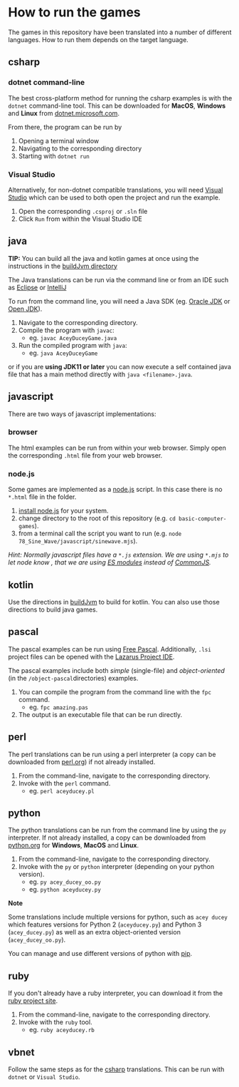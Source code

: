 # How to run the games

The games in this repository have been translated into a number of different languages. How to run them depends on the target language.

## csharp

### dotnet command-line

The best cross-platform method for running the csharp examples is with the `dotnet` command-line tool. This can be downloaded for **MacOS**, **Windows** and **Linux** from [dotnet.microsoft.com](https://dotnet.microsoft.com/).

From there, the program can be run by

1. Opening a terminal window
1. Navigating to the corresponding directory
1. Starting with `dotnet run`

### Visual Studio

Alternatively, for non-dotnet compatible translations, you will need [Visual Studio](https://visualstudio.microsoft.com/vs/community/) which can be used to both open the project and run the example.

1. Open the corresponding `.csproj` or `.sln` file
1. Click `Run` from within the Visual Studio IDE

## java

**TIP:** You can build all the java and kotlin games at once
using the instructions in the [buildJvm directory](buildJvm/README.md)

The Java translations can be run via the command line or from an IDE such as [Eclipse](https://www.eclipse.org/downloads/packages/release/kepler/sr1/eclipse-ide-java-developers) or [IntelliJ](https://www.jetbrains.com/idea/)

To run from the command line, you will need a Java SDK (eg. [Oracle JDK](https://www.oracle.com/java/technologies/downloads/) or [Open JDK](https://openjdk.java.net/)).

1. Navigate to the corresponding directory.
1. Compile the program with `javac`:
   * eg. `javac AceyDuceyGame.java`
1. Run the compiled program with `java`:
   * eg. `java AceyDuceyGame`

or if you are **using JDK11 or later** you can now execute a self contained java file that has a main method directly with `java <filename>.java`.

## javascript

There are two ways of javascript implementations:

### browser

The html examples can be run from within your web browser. Simply open the corresponding `.html` file from your web browser.

### node.js

Some games are implemented as a [node.js](https://nodejs.org/) script. In this case there is no `*.html` file in the folder.

1. [install node.js](https://nodejs.org/en/download/) for your system.
1. change directory to the root of this repository (e.g. `cd basic-computer-games`).
1. from a terminal call the script you want to run (e.g. `node 78_Sine_Wave/javascript/sinewave.mjs`).

_Hint: Normally javascript files have a `*.js` extension. We are using `*.mjs` to let node know , that we are using [ES modules](https://nodejs.org/docs/latest/api/esm.html#modules-ecmascript-modules) instead of [CommonJS](https://nodejs.org/docs/latest/api/modules.html#modules-commonjs-modules)._

## kotlin

Use the directions in [buildJvm](buildJvm/README.md) to build for kotlin. You can also use those directions to
build java games.

## pascal

The pascal examples can be run using [Free Pascal](https://www.freepascal.org/). Additionally, `.lsi` project files can be opened with the [Lazarus Project IDE](https://www.lazarus-ide.org/).

The pascal examples include both *simple* (single-file) and *object-oriented* (in the `/object-pascal`directories) examples.

1. You can compile the program from the command line with the `fpc` command.
   * eg. `fpc amazing.pas`
1. The output is an executable file that can be run directly.

## perl

The perl translations can be run using a perl interpreter (a copy can be downloaded from [perl.org](https://www.perl.org/)) if not already installed.

1. From the command-line, navigate to the corresponding directory.
1. Invoke with the `perl` command.
   * eg. `perl aceyducey.pl`

## python

The python translations can be run from the command line by using the `py` interpreter. If not already installed, a copy can be downloaded from [python.org](https://www.python.org/downloads/) for **Windows**, **MacOS** and **Linux**.

1. From the command-line, navigate to the corresponding directory.
1. Invoke with the `py` or `python` interpreter (depending on your python version).
   * eg. `py acey_ducey_oo.py`
   * eg. `python aceyducey.py`

**Note**

Some translations include multiple versions for python, such as `acey ducey` which features versions for Python 2 (`aceyducey.py`) and Python 3 (`acey_ducey.py`) as well as an extra object-oriented version (`acey_ducey_oo.py`).

You can manage and use different versions of python with [pip](https://pypi.org/project/pip/).

## ruby

If you don't already have a ruby interpreter, you can download it from the [ruby project site](https://www.ruby-lang.org/en/).

1. From the command-line, navigate to the corresponding directory.
1. Invoke with the `ruby` tool.
   * eg. `ruby aceyducey.rb`

## vbnet

Follow the same steps as for the [csharp](#csharp) translations. This can be run with `dotnet` or `Visual Studio`.
